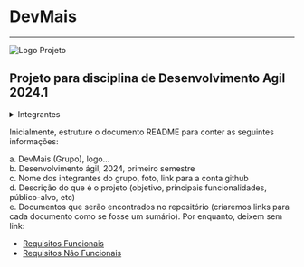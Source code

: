 # DevMais

---

<!-- ![Logo projeto](https://media.licdn.com/dms/image/C4E0BAQErFrxtKGteEQ/company-logo_200_200/0/1631339124131?e=2147483647&v=beta&t=Ln2lNvXchaGTvOeTBqxQEUu9lkphM_X4chWcsdEl3ME) -->

<picture style="display: inline">
<img alt="Logo Projeto" scr="https://media.licdn.com/dms/image/C4E0BAQErFrxtKGteEQ/company-logo_200_200/0/1631339124131?e=2147483647&v=beta&t=Ln2lNvXchaGTvOeTBqxQEUu9lkphM_X4chWcsdEl3ME">
</picture>

## Projeto para disciplina de Desenvolvimento Agil 2024.1

<details>
  <summary>Integrantes</summary>

    - Davi Rodrigues -

</details>

Inicialmente, estruture o documento README para conter as seguintes informações:

a. DevMais (Grupo), logo...<br>
b. Desenvolvimento ágil, 2024, primeiro semestre<br>
c. Nome dos integrantes do grupo, foto, link para a conta github<br>
d. Descrição do que é o projeto (objetivo, principais funcionalidades, público-alvo, etc)<br>
e. Documentos que serão encontrados no repositório (criaremos links para cada documento como se fosse um sumário). Por enquanto, deixem sem link: <br>

<ul>
  <li><a href="Requisitos de Usuário/RF.md">Requisitos Funcionais</a></li>
  <li><a href="Requisitos de Usuário/RNF.md">Requisitos Não Funcionais</a></li>
</ul>
